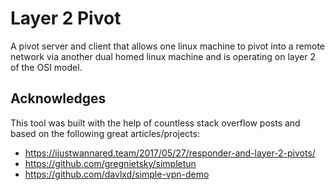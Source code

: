 # Layer 2 Pivot

A pivot server and client that allows one linux machine to pivot into a remote network via another dual homed linux machine and is operating on layer 2 of the OSI model.

## Acknowledges

This tool was built with the help of countless stack overflow posts and based on the following great articles/projects:
- https://ijustwannared.team/2017/05/27/responder-and-layer-2-pivots/
- https://github.com/gregnietsky/simpletun
- https://github.com/davlxd/simple-vpn-demo
